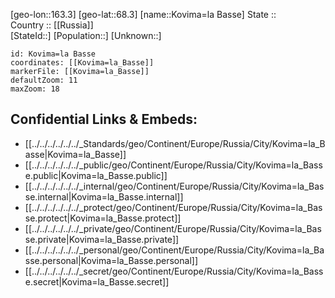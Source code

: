 ﻿---
location: [68.3,163.3] 
mapzoom: [7,12] 
mapmarker: city 
type: City
tags:
- geo/City


SpocWebEntityId: 31600
isDeleted: false
confidential: public

---
[geo-lon::163.3] 
[geo-lat::68.3] 
[name::Kovima=la Basse] 
State ::  
Country :: [[Russia]]  
[StateId::] 
[Population::] 
[Unknown::] 


```leaflet
id: Kovima=la Basse
coordinates: [[Kovima=la_Basse]] 
markerFile: [[Kovima=la_Basse]] 
defaultZoom: 11 
maxZoom: 18
```


## Confidential Links & Embeds: 
- [[../../../../../../_Standards/geo/Continent/Europe/Russia/City/Kovima=la_Basse|Kovima=la_Basse]] 
- [[../../../../../../_public/geo/Continent/Europe/Russia/City/Kovima=la_Basse.public|Kovima=la_Basse.public]] 
- [[../../../../../../_internal/geo/Continent/Europe/Russia/City/Kovima=la_Basse.internal|Kovima=la_Basse.internal]] 
- [[../../../../../../_protect/geo/Continent/Europe/Russia/City/Kovima=la_Basse.protect|Kovima=la_Basse.protect]] 
- [[../../../../../../_private/geo/Continent/Europe/Russia/City/Kovima=la_Basse.private|Kovima=la_Basse.private]] 
- [[../../../../../../_personal/geo/Continent/Europe/Russia/City/Kovima=la_Basse.personal|Kovima=la_Basse.personal]] 
- [[../../../../../../_secret/geo/Continent/Europe/Russia/City/Kovima=la_Basse.secret|Kovima=la_Basse.secret]] 
